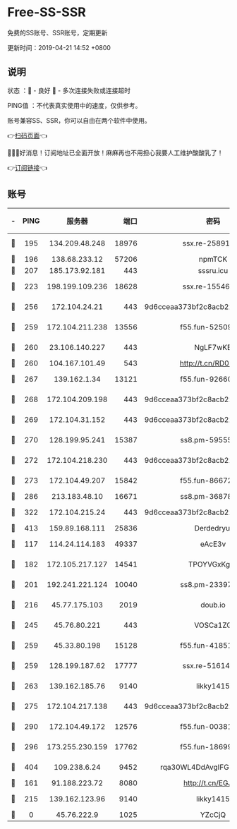 # Free-SS-SSR

免费的SS账号、SSR账号，定期更新

更新时间：2019-04-21 14:52 +0800

## 说明

状态     ：🙂 - 良好 🙁 - 多次连接失败或连接超时

PING值   ：不代表真实使用中的速度，仅供参考。

账号兼容SS、SSR，你可以自由在两个软件中使用。

👉[扫码页面](https://liesauer.github.io/Free-SS-SSR/)👈

🎉🎉🎉好消息！订阅地址已全面开放！麻麻再也不用担心我要人工维护酸酸乳了！

👉[订阅链接](https://www.liesauer.net/yogurt/subscribe?ACCESS_TOKEN=DAYxR3mMaZAsaqUb)👈

## 账号

|-|PING|服务器|端口|密码|加密方式|区域|
|:----:|:----:|:-----:|-----:|:----:|:----:|:----:|
|🙂|195|134.209.48.248|18976|ssx.re-25891402|aes-256-cfb|US|
|🙂|196|138.68.233.12|57206|npmTCK|rc4-md5|US|
|🙂|207|185.173.92.181|443|sssru.icu|rc4-md5|RU|
|🙂|223|198.199.109.236|18628|ssx.re-15546219|aes-256-cfb|US|
|🙂|256|172.104.24.21|443|9d6cceaa373bf2c8acb22e60b6a58be6|aes-256-cfb|US|
|🙂|259|172.104.211.238|13556|f55.fun-52509074|aes-256-cfb|US|
|🙂|260|23.106.140.227|443|NgLF7wKB|aes-256-cfb|US|
|🙂|260|104.167.101.49|543|http://t.cn/RD0D7sx|rc4-md5|CA|
|🙂|267|139.162.1.34|13121|f55.fun-92660214|aes-256-cfb|SG|
|🙂|268|172.104.209.198|443|9d6cceaa373bf2c8acb22e60b6a58be6|aes-256-cfb|US|
|🙂|269|172.104.31.152|443|9d6cceaa373bf2c8acb22e60b6a58be6|aes-256-cfb|US|
|🙂|270|128.199.95.241|15387|ss8.pm-59555042|aes-256-cfb|SG|
|🙂|272|172.104.218.230|443|9d6cceaa373bf2c8acb22e60b6a58be6|aes-256-cfb|US|
|🙂|273|172.104.49.207|15842|f55.fun-86672367|aes-256-cfb|SG|
|🙂|286|213.183.48.10|16671|ss8.pm-36878004|rc4-md5|RU|
|🙂|322|172.104.215.24|443|9d6cceaa373bf2c8acb22e60b6a58be6|aes-256-cfb|US|
|🙂|413|159.89.168.111|25836|Derdedryuj|chacha20|IN|
|🙂|117|114.24.114.183|49337|eAcE3v|chacha20-ietf|TW|
|🙂|182|172.105.217.127|14541|TPOYVGxKglpi|aes-256-cfb|JP|
|🙂|201|192.241.221.124|10040|ss8.pm-23397099|aes-256-cfb|US|
|🙂|216|45.77.175.103|2019|doub.io|aes-128-ctr|SG|
|🙂|245|45.76.80.221|443|VOSCa1ZG|aes-256-cfb|DE|
|🙂|259|45.33.80.198|15128|f55.fun-41851315|aes-256-cfb|US|
|🙂|259|128.199.187.62|17777|ssx.re-51614706|aes-256-cfb|SG|
|🙂|263|139.162.185.76|9140|likky1415|aes-256-cfb|DE|
|🙂|275|172.104.217.138|443|9d6cceaa373bf2c8acb22e60b6a58be6|aes-256-cfb|US|
|🙂|290|172.104.49.172|12576|f55.fun-00381492|aes-256-cfb|SG|
|🙂|296|173.255.230.159|17762|f55.fun-18699425|aes-256-cfb|US|
|🙂|404|109.238.6.24|9452|rqa30WL4DdAvgIFG6Fs3znzTa|aes-256-cfb|FR|
|🙁|161|91.188.223.72|8080|http://t.cn/EGJIyrl|rc4-md5|RU|
|🙁|215|139.162.123.96|9140|likky1415|aes-256-cfb|JP|
|🙁|0|45.76.222.9|1025|YZcCjQ|rc4-md5|JP|
